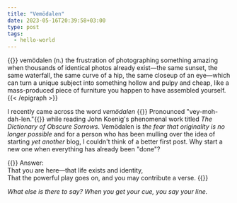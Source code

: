 ```yaml
---
title: "Vemödalen"
date: 2023-05-16T20:39:58+03:00
type: post
tags:
  - hello-world
---
```


{{<epigraph pre="John Koenig, " cite="The Dictionary of Obscure Sorrows">}}
vemödalen (n.) the frustration of photographing something amazing when thousands of identical photos already exist—the same sunset, the same waterfall, the same curve of a hip, the same closeup of an eye—which can turn a unique subject into something hollow and pulpy and cheap, like a mass-produced piece of furniture you happen to have assembled yourself.
{{< /epigraph >}}

I recently came across the word _vemödalen_ {{<marginnote>}} Pronounced "vey-moh-dah-len."{{</marginnote>}} while reading John Koenig's phenomenal work titled _The Dictionary of Obscure Sorrows_. Vemödalen is _the fear that originality is no longer possible_ and for a person who has been mulling over the idea of starting _yet another_ blog, I couldn't think of a better first post. Why start a new one when everything has already been "done"?

{{<epigraph pre="Walt Whitman, " cite="O Me! O Life!">}}
Answer:<br/>
That you are here—that life exists and identity,<br/>
That the powerful play goes on, and you may contribute a verse.
{{</epigraph>}}

_What else is there to say? When you get  your cue, you say your line._
